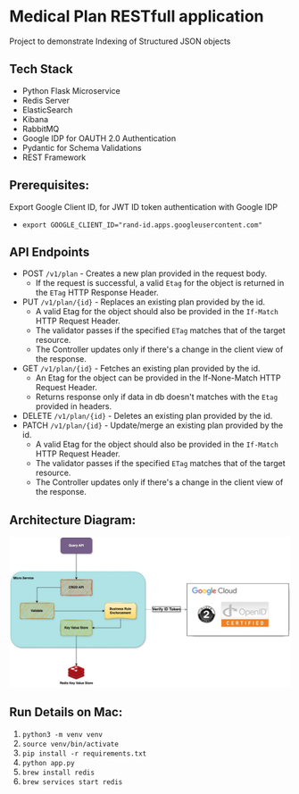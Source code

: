 # Medical Plan RESTfull application

Project to demonstrate Indexing of Structured JSON objects

## Tech Stack
- Python Flask Microservice
- Redis Server
- ElasticSearch
- Kibana
- RabbitMQ
- Google IDP for OAUTH 2.0 Authentication
- Pydantic for Schema Validations
- REST Framework

## Prerequisites:
Export Google Client ID, for JWT ID token authentication with Google IDP
  - `export GOOGLE_CLIENT_ID="rand-id.apps.googleusercontent.com"`

## API Endpoints
- POST `/v1/plan` - Creates a new plan provided in the request body.
  - If the request is successful, a valid `Etag` for the object is returned in the `ETag` HTTP Response Header.
- PUT `/v1/plan/{id}` - Replaces an existing plan provided by the id.
  - A valid Etag for the object should also be provided in the `If-Match` HTTP Request Header.
  - The validator passes if the specified `ETag` matches that of the target resource.
  - The Controller updates only if there's a change in the client view of the response.
- GET `/v1/plan/{id}` - Fetches an existing plan provided by the id.
  - An Etag for the object can be provided in the If-None-Match HTTP Request Header.
  - Returns response only if data in db doesn't matches with the `Etag` provided in headers.
- DELETE `/v1/plan/{id}` - Deletes an existing plan provided by the id.
- PATCH `/v1/plan/{id}` - Update/merge an existing plan provided by the id.
  - A valid Etag for the object should also be provided in the `If-Match` HTTP Request Header.
  - The validator passes if the specified `ETag` matches that of the target resource.
  - The Controller updates only if there's a change in the client view of the response.

## Architecture Diagram:
![architecture.jpg](./data/architecture.jpg)


## Run Details on Mac:
1. `python3 -m venv venv`
2. `source venv/bin/activate`
3. `pip install -r requirements.txt`
4. `python app.py`
5. `brew install redis`
6. `brew services start redis`
